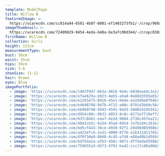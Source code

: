 ```yaml
---
template: ModelPage
title: Willow B
featuredImage: >-
  https://ucarecdn.com/cc814a94-6581-4b8f-8001-ef1403273fb1/-/crop/960x738/0,0/-/preview/
imageThumbnail: >-
  https://ucarecdn.com/72409829-9454-4eda-b40a-be3a7c00d344/-/crop/838x1123/217,145/-/preview/
firstName: Willow B
collection: Girls
height: 121cm
measurementType: bust
bust: 56cm
waist: 55cm
hips: 59cm
size: 5-6
shoeSize: 11-12
hair: Brown
eyes: Blue
imagePortfolio:
  - image: 'https://ucarecdn.com/1403f9d7-663a-4816-9e4c-b030ea44c1e2/'
  - image: 'https://ucarecdn.com/efae629a-b923-4eb5-a9a8-0e88d3595eb5/'
  - image: 'https://ucarecdn.com/e2265475-0016-45e1-b64e-ea194be8f64b/'
  - image: 'https://ucarecdn.com/e4b98798-9d7b-4f15-a00c-8781d3b84c50/'
  - image: 'https://ucarecdn.com/eb060740-95d3-4591-94d3-588654195341/'
  - image: 'https://ucarecdn.com/d954c08c-9631-4053-8c0c-8273e7f10eff/'
  - image: 'https://ucarecdn.com/637c8481-eaa7-4e3d-9004-2738c457ea21/'
  - image: 'https://ucarecdn.com/4841cb2c-8a34-45ad-8954-7a7b2d4c263e/'
  - image: 'https://ucarecdn.com/bd5cf443-36ce-4930-92f1-29496985998b/'
  - image: 'https://ucarecdn.com/a423efc6-1e31-4000-8f76-a1b331d11765/'
  - image: 'https://ucarecdn.com/df0f3de8-0040-4c45-a7d4-e88ad0b1d5b9/'
  - image: 'https://ucarecdn.com/bd7b4a2a-afb3-450c-9071-dffdadad5588/'
  - image: 'https://ucarecdn.com/759b55a3-d5f3-4791-ba42-ccc1fc80a9b0/'
---
```


